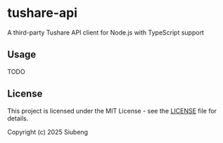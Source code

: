 # tushare-api

A third-party Tushare API client for Node.js with TypeScript support

## Usage

TODO

## License

This project is licensed under the MIT License - see the [LICENSE](LICENSE) file for details.

Copyright (c) 2025 Siubeng
